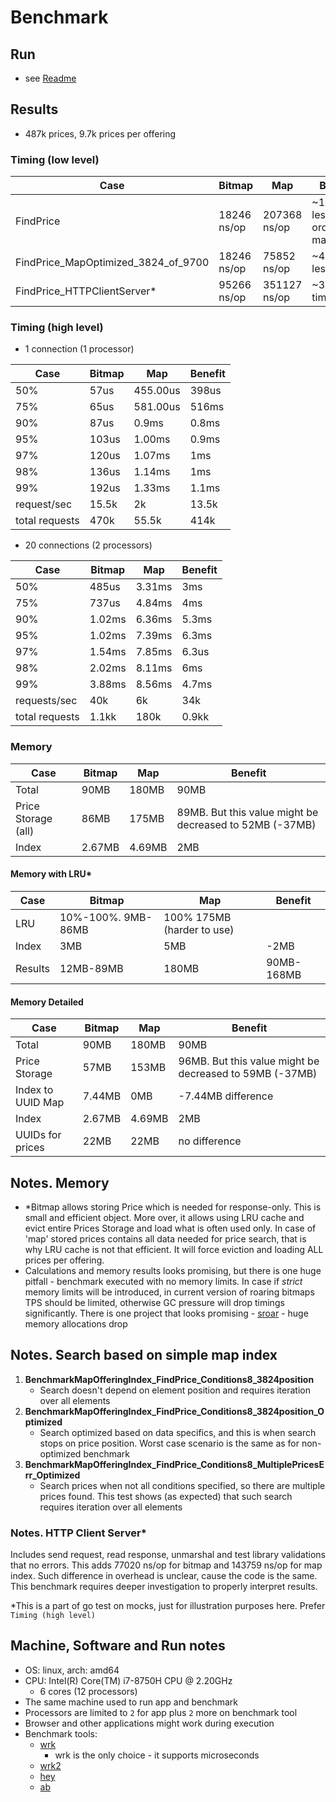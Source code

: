 # Benchmark

## Run
* see [Readme](../README.md)

## Results
* 487k prices, 9.7k prices per offering

### Timing (low level)
|Case|Bitmap|Map|Benefit|
|---|---|---|---|
|FindPrice|18246 ns/op|207368 ns/op|~11 times less, 1 order of magnitude|
|FindPrice_MapOptimized_3824_of_9700|18246 ns/op|75852 ns/op|~4 times less|
|FindPrice_HTTPClientServer*|95266 ns/op|351127 ns/op|~3.7 times less|

### Timing (high level)
* 1 connection (1 processor)

|Case|Bitmap|Map|Benefit|
|---|---|---|---|
|50%|57us|455.00us|398us|
|75%|65us|581.00us|516ms|
|90%|87us|0.9ms|0.8ms|
|95%|103us|1.00ms|0.9ms|
|97%|120us|1.07ms|1ms|
|98%|136us|1.14ms|1ms|
|99%|192us|1.33ms|1.1ms|
|request/sec|15.5k|2k|13.5k|
|total requests|470k|55.5k|414k|

* 20 connections (2 processors)

|Case|Bitmap|Map|Benefit|
|---|---|---|---|
|50%|485us|3.31ms|3ms|
|75%|737us|4.84ms|4ms|
|90%|1.02ms|6.36ms|5.3ms|
|95%|1.02ms|7.39ms|6.3ms|
|97%|1.54ms|7.85ms|6.3us|
|98%|2.02ms|8.11ms|6ms|
|99%|3.88ms|8.56ms|4.7ms|
|requests/sec|40k|6k|34k|
|total requests|1.1kk|180k|0.9kk|

### Memory
|Case|Bitmap|Map|Benefit|
|---|---|---|---|
|Total|90MB|180MB|90MB|
|Price Storage (all)|86MB|175MB|89MB. But this value might be decreased to 52MB (-37MB)|
|Index|2.67MB|4.69MB|2MB|

#### Memory with LRU*
|Case|Bitmap|Map|Benefit|
|---|---|---|---|
|LRU|10%-100%. 9MB-86MB| 100% 175MB (harder to use)|
|Index|3MB|5MB|-2MB|
|Results|12MB-89MB|180MB|90MB-168MB|

#### Memory Detailed
|Case|Bitmap|Map|Benefit|
|---|---|---|---|
|Total|90MB|180MB|90MB|
|Price Storage|57MB|153MB|96MB. But this value might be decreased to 59MB (-37MB)|
|Index to UUID Map|7.44MB|0MB|-7.44MB difference|
|Index|2.67MB|4.69MB|2MB|
|UUIDs for prices|22MB|22MB|no difference|

## Notes. Memory
* *Bitmap allows storing Price which is needed for response-only. This is small and efficient object.
More over, it allows using LRU cache and evict entire Prices Storage and load what is often used only.
In case of 'map' stored prices contains all data needed for price search, that is why LRU cache is not that efficient. 
It will force eviction and loading ALL prices per offering.
* Calculations and memory results looks promising, but there is one huge pitfall - 
  benchmark executed with no memory limits. In case if _strict_ memory limits will be introduced, in current version of 
  roaring bitmaps TPS should be limited, otherwise GC pressure will drop timings significantly.
  There is one project that looks promising - [sroar](https://github.com/dgraph-io/sroar/) - huge memory allocations drop
  
## Notes. Search based on simple map index
1. **BenchmarkMapOfferingIndex_FindPrice_Conditions8_3824position**
   * Search doesn't depend on element position and requires iteration over all elements
1. **BenchmarkMapOfferingIndex_FindPrice_Conditions8_3824position_Optimized**
   * Search optimized based on data specifics, and this is when search stops on price position.
      Worst case scenario is the same as for non-optimized benchmark
1. **BenchmarkMapOfferingIndex_FindPrice_Conditions8_MultiplePricesErr_Optimized**
   * Search prices when not all conditions specified, so there are multiple prices found.
     This test shows (as expected) that such search requires iteration over all elements

### Notes. HTTP Client Server*
Includes send request, read response, unmarshal and test library validations that no errors.
This adds 77020 ns/op for bitmap and 143759 ns/op for map index. Such difference in overhead is unclear, 
cause the code is the same. This benchmark requires deeper investigation to properly interpret results.

*This is a part of go test on mocks, just for illustration purposes here. Prefer `Timing (high level)`

## Machine, Software and Run notes
* OS: linux, arch: amd64
* CPU: Intel(R) Core(TM) i7-8750H CPU @ 2.20GHz
    * 6 cores (12 processors)
* The same machine used to run app and benchmark
* Processors are limited to `2` for app plus `2` more on benchmark tool
* Browser and other applications might work during execution  
* Benchmark tools: 
  * [wrk](https://github.com/wg/wrk/)
    * wrk is the only choice - it supports microseconds
  * [wrk2](https://github.com/giltene/wrk2)
  * [hey](https://github.com/rakyll/hey)
  * [ab](http://httpd.apache.org/docs/current/programs/ab.html)  
